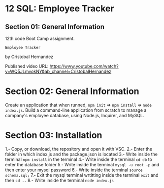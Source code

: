 # 12 SQL: Employee Tracker
## Section 01: General Information
12th code Boot Camp assignment.

`Employee Tracker`

by Cristobal Hernandez

Published video URL: https://www.youtube.com/watch?v=WQ5JLmvokNY&ab_channel=CristobalHernandez


# Section 02: General Information
Create an application that when runned, `npm init` => `npm install` => `node index.js`. 
Build a command-line application from scratch to manage a company's employee database, using Node.js, Inquirer, and MySQL.

# Section 03: Installation
1.- Copy, or download, the repository and open it with VSC.
2.- Enter the folder in which index.js and the package.json is located
3.- Write inside the terminal `npm install` in the terminal
4.- Write inside the terminal `cd db` to enter the database folder
5.- Write inside the terminal `mysql -u root -p` and then enter your mysql password
6.- Write inside the terminal  `source schema.sql;`
7.- Exit the mysql terminal wrtitting inside the terminal `exit` and then `cd ..`
8.- Write inside the terminal `node index.js`
